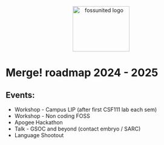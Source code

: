 <div align="center">
    <img alt="fossunited logo" src=".github/logo.png" width="150px" height="120px">
</div>

# Merge! roadmap 2024 - 2025

## Events:

- Workshop - Campus LIP (after first CSF111 lab each sem)
- Workshop - Non coding FOSS
- Apogee Hackathon
- Talk - GSOC and beyond (contact embryo / SARC)
- Language Shootout 
